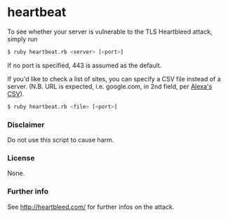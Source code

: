 # heartbeat

To see whether your server is vulnerable to the TLS Heartbleed attack, simply run

```bash
$ ruby heartbeat.rb <server> [<port>]
```

If no port is specified, 443 is assumed as the default.
 
If you'd like to check a list of sites, you can specify a CSV file instead of a server. (N.B. URL is expected, i.e. google.com, in 2nd field, per [Alexa's CSV](http://s3.amazonaws.com/alexa-static/top-1m.csv.zip)).

```bash
$ ruby heartbeat.rb <file> [<port>]
```

### Disclaimer

Do not use this script to cause harm.

### License

None.

### Further info

See http://heartbleed.com/ for further infos on the attack.

